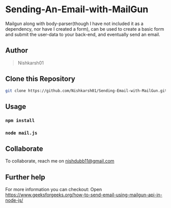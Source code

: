 # Sending-An-Email-with-MailGun

Mailgun along with body-parser(though I have not included it as a dependency, nor have I created a form), can be used to create a basic form and submit the user-data to your back-end, and eventually send an email.


## Author
> Nishkarsh01



## Clone this Repository

```bash
git clone https://github.com/Nishkarsh01/Sending-Email-with-MailGun.git
```

## Usage

### `npm install`

### `node mail.js`

## Collaborate
To collaborate, reach me on [nishdubb11@gmail.com]()


## Further help
For more information you can checkout:
Open https://www.geeksforgeeks.org/how-to-send-email-using-mailgun-api-in-node-js/



